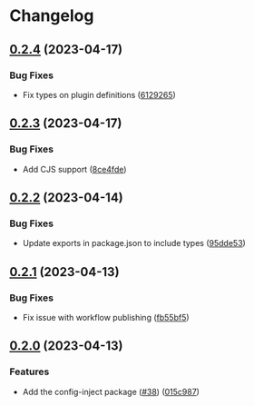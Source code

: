 # Changelog

## [0.2.4](https://github.com/pleo-io/pleo-spa-cicd/compare/spa-config-inject-v0.2.3...spa-config-inject-v0.2.4) (2023-04-17)


### Bug Fixes

* Fix types on plugin definitions ([6129265](https://github.com/pleo-io/pleo-spa-cicd/commit/61292659057e87060b8da6697aedf0516cd77d46))

## [0.2.3](https://github.com/pleo-io/pleo-spa-cicd/compare/spa-config-inject-v0.2.2...spa-config-inject-v0.2.3) (2023-04-17)


### Bug Fixes

* Add CJS support ([8ce4fde](https://github.com/pleo-io/pleo-spa-cicd/commit/8ce4fdef141753f95cefb84f26a3993d2cd75238))

## [0.2.2](https://github.com/pleo-io/pleo-spa-cicd/compare/spa-config-inject-v0.2.1...spa-config-inject-v0.2.2) (2023-04-14)


### Bug Fixes

* Update exports in package.json to include types ([95dde53](https://github.com/pleo-io/pleo-spa-cicd/commit/95dde53ab62ad6e7a63500d3562ef2997cf4905b))

## [0.2.1](https://github.com/pleo-io/pleo-spa-cicd/compare/spa-config-inject-v0.2.0...spa-config-inject-v0.2.1) (2023-04-13)


### Bug Fixes

* Fix issue with workflow publishing ([fb55bf5](https://github.com/pleo-io/pleo-spa-cicd/commit/fb55bf591213c07c41cb171e0d7596df1c40aa04))

## [0.2.0](https://github.com/pleo-io/pleo-spa-cicd/compare/spa-config-inject-v0.1.0...spa-config-inject-v0.2.0) (2023-04-13)


### Features

* Add the config-inject package ([#38](https://github.com/pleo-io/pleo-spa-cicd/issues/38)) ([015c987](https://github.com/pleo-io/pleo-spa-cicd/commit/015c9873d9c9915c9c687b94751351bd06224fb6))
